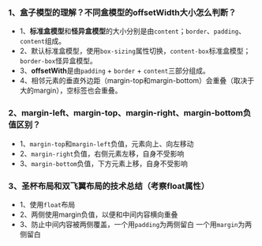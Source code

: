 ### 1、盒子模型的理解？不同盒模型的offsetWidth大小怎么判断？

- 1、**标准盒模型**和**怪异盒模型**的大小分别是由`content`；`border`、`padding`、`content`组成。
- 2、默认标准盒模型，使用`box-sizing`属性切换，`content-box`标准盒模型；`border-box`怪异盒模型。
- 3、**offsetWith**是由`padding` + `border` + `content`三部分组成。
- 4、相邻元素的垂直外边距（margin-top和margin-bottom）会重叠（取决于大的margin），空标签也会重叠。


### 2、margin-left、margin-top、margin-right、margin-bottom负值区别？

- 1、`margin-top`和`margin-left`负值，元素向上、向左移动
- 2、`margin-right`负值，右侧元素左移，自身不受影响
- 3、`margin-bottom`负值，下方元素上移，自身不受影响


### 3、圣杯布局和双飞翼布局的技术总结（考察float属性）

- 1、使用`float`布局
- 2、两侧使用margin负值，以便和中间内容横向重叠
- 3、防止中间内容被两侧覆盖，一个用`padding`为两侧留白  一个用`margin`为两侧留白